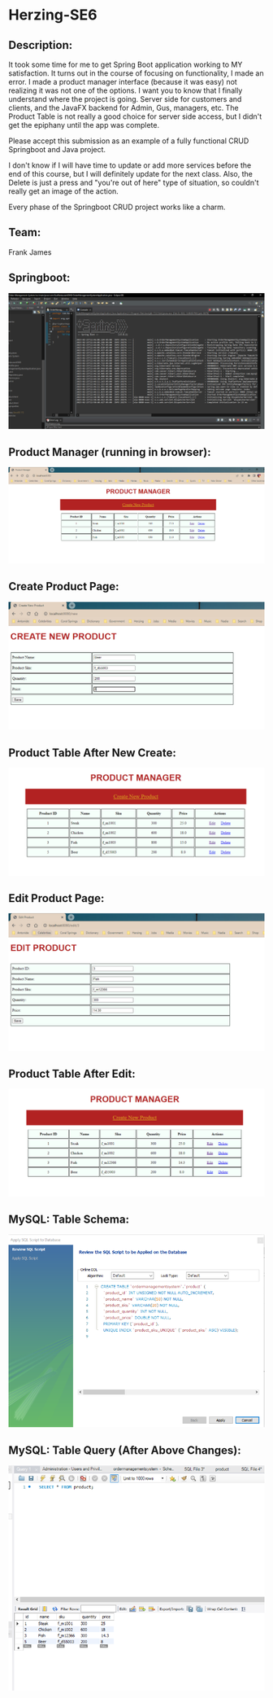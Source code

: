 # Herzing-SE6

## Description:
It took some time for me to get Spring Boot application working to MY satisfaction. 
It turns out in the course of focusing on functionality, I made an error.
I made a product manager interface (because it was easy) not realizing it was not one of the options.
I want you to know that I finally understand where the project is going.
Server side for customers and clients, and the JavaFX backend for Admin, Gus, managers, etc.
The Product Table is not really a good choice for server side access, but I didn't get the epiphany until the app was complete.

Please accept this submission as an example of a fully functional CRUD Springboot and Java project.

I don't know if I will have time to update or add more services before the end of this course, but I will definitely update for the next class.
Also, the Delete is just a press and "you're out of here" type of situation, so couldn't really get an image of the action.

Every phase of the Springboot CRUD project works like a charm.

## Team:
Frank James


## Springboot:
![](images/spring_boot.PNG)

## Product Manager (running in browser):
![](images/browser_test.PNG)

## Create Product Page:
![](images/browser_test_create.PNG)

## Product Table After New Create:
![](images/browser_test_create2.PNG)

## Edit Product Page:
![](images/browser_test_edit.PNG)

## Product Table After Edit:
![](images/browser_test_edit2.PNG)

## MySQL: Table Schema:
![](images/product_table.PNG)

## MySQL: Table Query (After Above Changes):
![](images/mysql.PNG)

